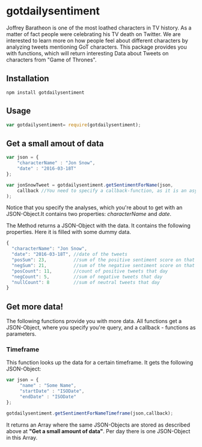 # gotdailysentiment
Joffrey Baratheon is one of the most loathed characters in TV history. As a matter of fact people were celebrating his TV death on Twitter. We are interested to learn more on how people feel about different characters by analyzing tweets mentioning GoT characters. This package provides you with functions, which will return interesting Data about Tweets on characters from "Game of Thrones".

## Installation
```
npm install gotdailysentiment
```

## Usage
```javascript
var gotdailysentiment= require(gotdailysentiment);
```

## Get a small amout of data
```javascript
var json = {
    "characterName" : "Jon Snow",
    "date" : "2016-03-18T"
};

var jonSnowTweet = gotdailysentiment.getSentimentForName(json, 
    callback //You need to specify a callback-function, as it is an asynchronous call
);
```

Notice that you specify the analyses, which you're about to get with an JSON-Object.It contains two properties: _characterName_ and _date_.

The Method returns a JSON-Object with the data. It contains the following properties. Here it is filled with some dummy data.
```javascript
{
  "characterName": "Jon Snow", 
  "date": "2016-03-18T", //date of the tweets
  "posSum": 23,          //sum of the positive sentiment score on that given day
  "negSum": 21,          //sum of the negative sentiment score on that given day
  "posCount": 11,        //count of positive tweets that day
  "negCount": 5,         //sum of negative tweets that day
  "nullCount": 8         //sum of neutral tweets that day
}
```

## Get more data!
The following functions provide you with more data. All functions get a JSON-Object, where you specify you're query, and a callback - functions as parameters.

### Timeframe
This function looks up the data for a certain timeframe. It gets the following JSON-Object:
```javascript
var json = {
     "name" : "Some Name",
     "startDate" : "ISODate",
     "endDate" : "ISODate"
};

gotdailysentiment.getSentimentForNameTimeframe(json,callback); 
```
It returns an Array where the same JSON-Objects are stored as described above at **"Get a small amount of data"**. Per day there is one JSON-Object in this Array.
